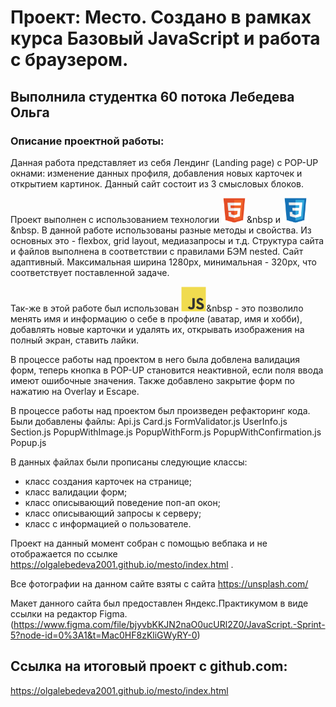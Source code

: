 # Проект: Место. Создано в рамках курса Базовый JavaScript и работа с браузером.

## Выполнила студентка 60 потока Лебедева Ольга

### Описание проектной работы:

Данная работа представляет из себя Лендинг (Landing page) с POP-UP окнами: изменение данных профиля, добавления новых карточек и открытием картинок. Данный сайт состоит из 3 смысловых блоков.

Проект выполнен с использованием технологии <img src="https://github.com/devicons/devicon/blob/master/icons/html5/html5-original.svg" title="html5" alt="html5" width="40" height="40"/>&nbsp и <img src="https://github.com/devicons/devicon/blob/master/icons/css3/css3-original.svg" title="css" alt="css" width="40" height="40"/>&nbsp. В данной работе использованы разные методы и свойства. Из основных это - flexbox, grid layout, медиазапросы и т.д. Структура сайта и файлов выполнена в соответствии с правилами БЭМ nested. Сайт адаптивный. Максимальная ширина 1280px, минимальная - 320px, что соответствует поставленной задаче.

Так-же в этой работе был использован <img src="https://github.com/devicons/devicon/blob/master/icons/javascript/javascript-original.svg" title="javascript" alt="javascript" width="40" height="40"/>&nbsp - это позволило менять имя и информацию о себе в профиле (аватар, имя и хобби), добавлять новые карточки и удалять их, открывать изображения на полный экран, ставить лайки.

В процессе работы над проектом в него была добвлена валидация форм, теперь кнопка в POP-UP становится неактивной, если поля ввода имеют ошибочные значения. Также добавлено закрытие форм по нажатию на Overlay и Escape.

В процессе работы над проектом был произведен рефакторинг кода. Были добавлены файлы:
Api.js
Card.js
FormValidator.js
UserInfo.js
Section.js
PopupWithImage.js
PopupWithForm.js
PopupWithConfirmation.js
Popup.js

В данных файлах были прописаны следующие классы:

- класс создания карточек на странице;
- класс валидации форм;
- класс описывающий поведение поп-ап окон;
- класс описывающий запросы к серверу;
- класс с информацией о пользователе.

Проект на данный момент собран с помощью вебпака и не отображается по ссылке https://olgalebedeva2001.github.io/mesto/index.html .

Все фотографии на данном сайте взяты с сайта https://unsplash.com/

Макет данного сайта был предоставлен Яндекс.Практикумом в виде ссылки на редактор Figma. (https://www.figma.com/file/bjyvbKKJN2naO0ucURl2Z0/JavaScript.-Sprint-5?node-id=0%3A1&t=Mac0HF8zKliGWyRY-0)

## Ссылка на итоговый проект с github.com:

https://olgalebedeva2001.github.io/mesto/index.html
